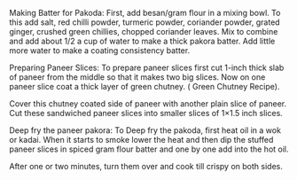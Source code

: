 Making Batter for Pakoda: First, add besan/gram flour in a mixing bowl. To this add salt, red chilli powder, turmeric powder, coriander powder, grated ginger, crushed green chillies, chopped coriander leaves. Mix to combine and add about 1/2 a cup of water to make a thick pakora batter. Add little more water to make a coating consistency batter.

Preparing Paneer Slices: To prepare paneer slices first cut 1-inch thick slab of paneer from the middle so that it makes two big slices. Now on one paneer slice coat a thick layer of green chutney. ( Green Chutney Recipe).

Cover this chutney coated side of paneer with another plain slice of paneer. Cut these sandwiched paneer slices into smaller slices of 1×1.5 inch slices.

Deep fry the paneer pakora: To Deep fry the pakoda, first heat oil in a wok or kadai. When it starts to smoke lower the heat and then dip the stuffed paneer slices in spiced gram flour batter and one by one add into the hot oil. 

After one or two minutes, turn them over and cook till crispy on both sides.

